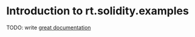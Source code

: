 # Introduction to rt.solidity.examples

TODO: write [great documentation](http://jacobian.org/writing/what-to-write/)
